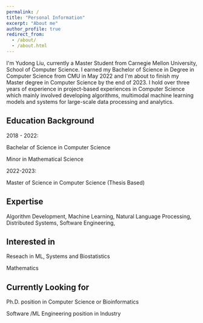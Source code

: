 ```yaml
---
permalink: /
title: "Personal Information"
excerpt: "About me"
author_profile: true
redirect_from: 
  - /about/
  - /about.html
---
```


I'm Yudong Liu, currently a Master Student from Carnegie Mellon University, School of Computer Science. I earned my Bachelor of Science in Degree in Computer Science from CMU in May 2022 and I'm about to finish my Master degree in Computer Science by the end of 2023. I hold over three years of experience in project-based experiences in Computer Science which mainly involved developing algorithms, multimodal machine learning models and systems for large-scale data processing and analytics. 

Education Background
----
2018 - 2022:

Bachelar of Science in Computer Science

Minor in Mathematical Science

2022-2023:

Master of Science in Computer Science (Thesis Based)

Expertise
----
Algorithm Development,
Machine Learning,
Natural Language Processing,
Distributed Systems,
Software Engineering,

Interested in 
----
Reseach in ML, Systems and Biostatistics

Mathematics

Currently Looking for 
----
Ph.D. position in Computer Science or Bioinformatics


Software /ML Engineering position in Industry
